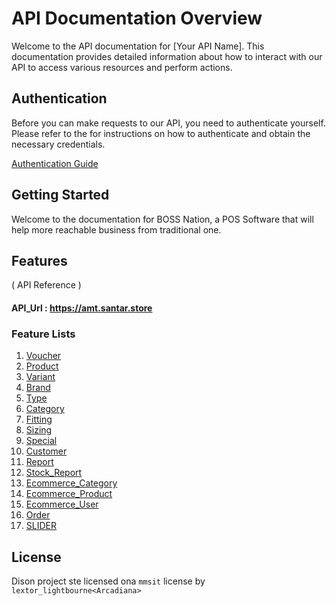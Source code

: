 # API Documentation Overview

Welcome to the API documentation for [Your API Name]. This documentation provides detailed information about how to interact with our API to access various resources and perform actions.

## Authentication

Before you can make requests to our API, you need to authenticate yourself. Please refer to the for instructions on how to authenticate and obtain the necessary credentials.

[Authentication Guide](./_doc/AUTH.md)

## Getting Started

Welcome to the documentation for BOSS Nation, a POS Software that will help more reachable business from traditional one.

## Features

( API Reference )
#### API_Url : https://amt.santar.store

### Feature Lists

1. [Voucher](./_doc/VOUCHER.md)
1. [Product](./_doc/PRODUCT.md)
1. [Variant](./_doc/PRODUCT_VARIANT.md)
1. [Brand](./_doc/PRODUCT_BRAND.md)
1. [Type](./_doc/PRODUCT_TYPE.md)
1. [Category](./_doc/PRODUCT_CATEGORY.md)
1. [Fitting](./_doc/PRODUCT_FITTING.md)
1. [Sizing](./_doc/PRODUCT_SIZING.md)
1. [Special](./_doc/SPECIAL.md)
1. [Customer](./_doc/CUSTOMER.md)
1. [Report](./_doc/REPORT.md)
1. [Stock_Report](./_doc/STOCK_REPORT.md)
1. [Ecommerce_Category](./_doc/ECOMMERCE_CATEGORY.md)
1. [Ecommerce_Product](./_doc/ECOMMERCE_PRODUCT.md)
1. [Ecommerce_User](./_doc/ECOMMERCE_USER.md)
1. [Order](./_doc/ORDER.md)
1. [SLIDER](./_doc/SLIDER.md)

## License

Dison project ste licensed ona  `mmsit` license by `lextor_lightbourne<Arcadiana>`
